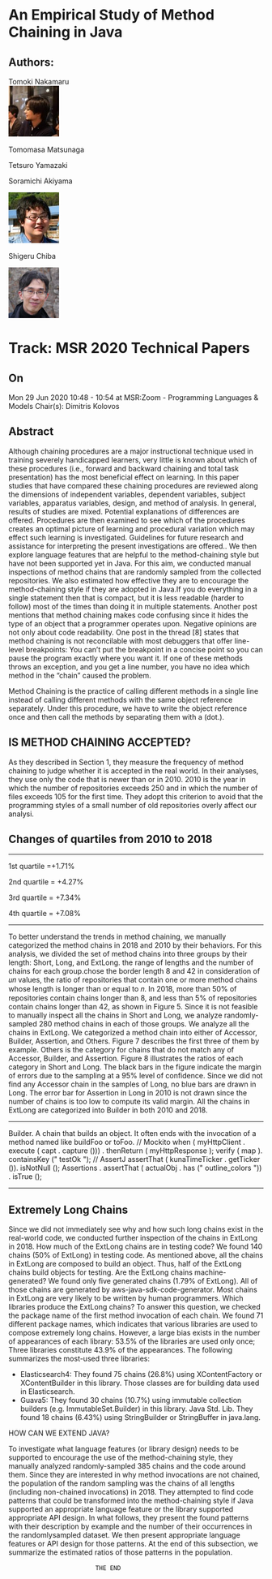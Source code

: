 

# An Empirical Study of Method Chaining in Java


## Authors:

 Tomoki Nakamaru  
     ![Author Avatar](./image1.jpg)



 Tomomasa Matsunaga

 Tetsuro Yamazaki

 Soramichi Akiyama

  ![Author Avatar](./image2.jpg)

   Shigeru Chiba

  ![Author Avatar](./image3.jpg)

 # Track: MSR 2020 Technical Papers


## On  
Mon 29 Jun 2020 10:48 - 10:54 at MSR:Zoom - Programming Languages & Models Chair(s): Dimitris Kolovos


## Abstract

 Although chaining procedures are a major instructional technique used in training severely handicapped learners, very little is known about which of these procedures (i.e., forward and backward chaining and total task presentation) has the most beneficial effect on learning. In this paper studies that have compared these chaining procedures are reviewed along the dimensions of independent variables, dependent variables, subject variables, apparatus variables, design, and method of analysis. In general, results of studies are mixed. Potential explanations of differences are offered. Procedures are then examined to see which of the procedures creates an optimal picture of learning and procedural variation which may effect such learning is investigated. Guidelines for future research and assistance for interpreting the present investigations are offered.. We then explore language features that
are helpful to the method-chaining style but have not been supported yet in Java. For this aim, we conducted manual inspections
of method chains that are randomly sampled from the collected
repositories. We also estimated how effective they are to encourage
the method-chaining style if they are adopted in Java.If you do everything in a single statement then that is
compact, but it is less readable (harder to follow) most
of the times than doing it in multiple statements.
Another post mentions that method chaining makes code confusing
since it hides the type of an object that a programmer operates upon.
Negative opinions are not only about code readability. One post in
the thread [8] states that method chaining is not reconcilable with
most debuggers that offer line-level breakpoints:
You can’t put the breakpoint in a concise point so you
can pause the program exactly where you want it. If
one of these methods throws an exception, and you
get a line number, you have no idea which method in
the “chain” caused the problem.

 Method Chaining is the practice of calling different methods in a single line instead of calling different methods with the same object reference separately. Under this procedure, we have to write the object reference once and then call the methods by separating them with a (dot.).

 ## IS METHOD CHAINING ACCEPTED?

As they described in Section 1, they measure the frequency of method
chaining to judge whether it is accepted in the real world. In their
analyses, they use only the code that is newer than or in 2010. 2010
is the year in which the number of repositories exceeds 250 and
in which the number of files exceeds 105
for the first time. They
adopt this criterion to avoid that the programming styles of a small
number of old repositories overly affect our analysi.




## Changes of quartiles from 2010 to 2018
___
1st quartile  =+1.71%

2nd quartile = +4.27%

3rd quartile = +7.34%

4th quartile = +7.08%

----


To better understand the trends in method chaining, we manually
categorized the method chains in 2018 and 2010 by their behaviors.
For this analysis, we divided the set of method chains into three
groups by their length: Short, Long, and ExtLong. 
the range of lengths and the number of chains for each group.chose the border length 8 and 42 in consideration of 𝑢𝑛 values,
the ratio of repositories that contain one or more method chains
whose length is longer than or equal to 𝑛. In 2018, more than 50%
of repositories contain chains longer than 8, and less than 5% of
repositories contain chains longer than 42, as shown in Figure 5.
Since it is not feasible to manually inspect all the chains in Short
and Long, we analyze randomly-sampled 280 method chains in
each of those groups. We analyze all the chains in ExtLong.
We categorized a method chain into either of Accessor, Builder,
Assertion, and Others. Figure 7 describes the first three of them
by example. Others is the category for chains that do not match
any of Accessor, Builder, and Assertion.
Figure 8 illustrates the ratios of each category in Short and
Long. The black bars in the figure indicate the margin of errors
due to the sampling at a 95% level of confidence. Since we did not
find any Accessor chain in the samples of Long, no blue bars are
drawn in Long. The error bar for Assertion in Long in 2010 is not
drawn since the number of chains is too low to compute its valid
margin. All the chains in ExtLong are categorized into Builder in
both 2010 and 2018.


----
Builder. A chain that builds an object. It often ends with the
invocation of a method named like buildFoo or toFoo.
// Mockito
when ( myHttpClient . execute ( capt . capture ()))
. thenReturn ( myHttpResponse );
verify ( map ). containsKey (" testOk ");
// AssertJ
assertThat ( kunaTimeTicker . getTicker ()). isNotNull ();
Assertions
. assertThat ( actualObj . has (" outline_colors "))
. isTrue ();

---




## Extremely Long Chains
Since we did not immediately see why and how such long chains
exist in the real-world code, we conducted further inspection of the
chains in ExtLong in 2018.
 How much of the ExtLong chains are in testing code? We
found 140 chains (50% of ExtLong) in testing code. As mentioned
above, all the chains in ExtLong are composed to build an object.
Thus, half of the ExtLong chains build objects for testing.
 Are the ExtLong chains machine-generated? We found only
five generated chains (1.79% of ExtLong). All of those chains
are generated by aws-java-sdk-code-generator. Most chains
in ExtLong are very likely to be written by human programmers.
 Which libraries produce the ExtLong chains? To answer this
question, we checked the package name of the first method invocation of each chain. We found 71 different package names, which
indicates that various libraries are used to compose extremely long
chains. However, a large bias exists in the number of appearances
of each library: 53.5% of the libraries are used only once; Three
libraries constitute 43.9% of the appearances. The following summarizes the most-used three libraries:


 + Elasticsearch4:
 They found 75 chains (26.8%) using XContentFactory
or XContentBuilder in this library. Those classes are for building
data used in Elasticsearch.
+ Guava5:
 They found 30 chains (10.7%) using immutable collection
builders (e.g. ImmutableSet.Builder) in this library.
Java Std. Lib. They found 18 chains (6.43%) using StringBuilder
or StringBuffer in java.lang.






 HOW CAN WE EXTEND JAVA?

To investigate what language features (or library design) needs to
be supported to encourage the use of the method-chaining style,
they manually analyzed randomly-sampled 385 chains and the code
around them. Since they are interested in why method invocations
are not chained, the population of the random sampling was the
chains of all lengths (including non-chained invocations) in 2018.
They attempted to find code patterns that could be transformed
into the method-chaining style if Java supported an appropriate
language feature or the library supported appropriate API design. In
what follows, they present the found patterns with their description
by example and the number of their occurrences in the randomlysampled dataset. We then present appropriate language features
or API design for those patterns. At the end of this subsection, we
summarize the estimated ratios of those patterns in the population.

                            THE END















   
